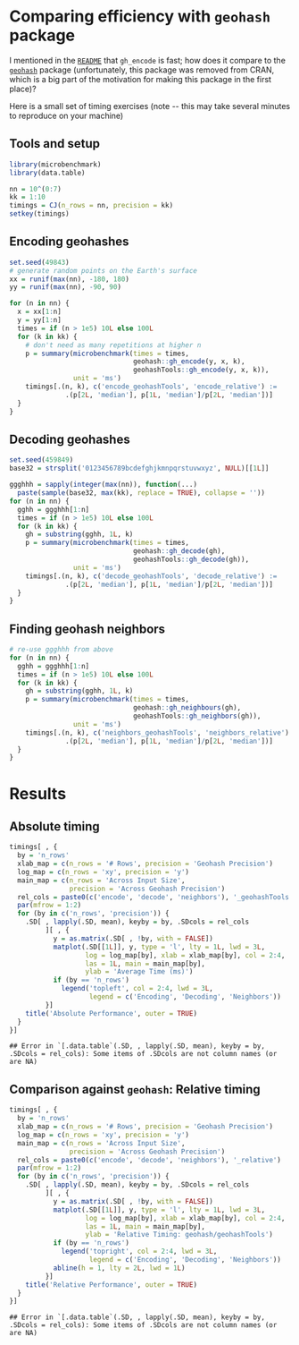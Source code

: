 
Comparing efficiency with `geohash` package
===========================================

I mentioned in the [`README`](README.md) that `gh_encode` is fast; how does it compare to the [`geohash`](https://github.com/Ironholds/geohash) package (unfortunately, this package was removed from CRAN, which is a big part of the motivation for making this package in the first place)?

Here is a small set of timing exercises (note -- this may take several minutes to reproduce on your machine)

Tools and setup
---------------

``` r
library(microbenchmark)
library(data.table)

nn = 10^(0:7)
kk = 1:10
timings = CJ(n_rows = nn, precision = kk)
setkey(timings)
```

Encoding geohashes
------------------

``` r
set.seed(49843)
# generate random points on the Earth's surface
xx = runif(max(nn), -180, 180)
yy = runif(max(nn), -90, 90)

for (n in nn) {
  x = xx[1:n]
  y = yy[1:n]
  times = if (n > 1e5) 10L else 100L
  for (k in kk) {
    # don't need as many repetitions at higher n
    p = summary(microbenchmark(times = times,
                               geohash::gh_encode(y, x, k),
                               geohashTools::gh_encode(y, x, k)), 
                unit = 'ms')
    timings[.(n, k), c('encode_geohashTools', 'encode_relative') :=
              .(p[2L, 'median'], p[1L, 'median']/p[2L, 'median'])]
  }
}
```

Decoding geohashes
------------------

``` r
set.seed(459849)
base32 = strsplit('0123456789bcdefghjkmnpqrstuvwxyz', NULL)[[1L]]

ggghhh = sapply(integer(max(nn)), function(...) 
  paste(sample(base32, max(kk), replace = TRUE), collapse = ''))
for (n in nn) {
  gghh = ggghhh[1:n]
  times = if (n > 1e5) 10L else 100L
  for (k in kk) {
    gh = substring(gghh, 1L, k)
    p = summary(microbenchmark(times = times,
                               geohash::gh_decode(gh),
                               geohashTools::gh_decode(gh)),
                unit = 'ms')
    timings[.(n, k), c('decode_geohashTools', 'decode_relative') :=
              .(p[2L, 'median'], p[1L, 'median']/p[2L, 'median'])]
  }
}
```

Finding geohash neighbors
-------------------------

``` r
# re-use ggghhh from above
for (n in nn) {
  gghh = ggghhh[1:n]
  times = if (n > 1e5) 10L else 100L
  for (k in kk) {
    gh = substring(gghh, 1L, k)
    p = summary(microbenchmark(times = times,
                               geohash::gh_neighbours(gh),
                               geohashTools::gh_neighbors(gh)),
                unit = 'ms')
    timings[.(n, k), c('neighbors_geohashTools', 'neighbors_relative') :=
              .(p[2L, 'median'], p[1L, 'median']/p[2L, 'median'])]
  }
}
```

Results
=======

Absolute timing
---------------

``` r
timings[ , {
  by = 'n_rows'
  xlab_map = c(n_rows = '# Rows', precision = 'Geohash Precision')
  log_map = c(n_rows = 'xy', precision = 'y')
  main_map = c(n_rows = 'Across Input Size',
               precision = 'Across Geohash Precision')
  rel_cols = paste0(c('encode', 'decode', 'neighbors'), '_geohashTools')
  par(mfrow = 1:2)
  for (by in c('n_rows', 'precision')) {
    .SD[ , lapply(.SD, mean), keyby = by, .SDcols = rel_cols
         ][ , {
           y = as.matrix(.SD[ , !by, with = FALSE])
           matplot(.SD[[1L]], y, type = 'l', lty = 1L, lwd = 3L, 
                   log = log_map[by], xlab = xlab_map[by], col = 2:4,
                   las = 1L, main = main_map[by],
                   ylab = 'Average Time (ms)')
           if (by == 'n_rows')
             legend('topleft', col = 2:4, lwd = 3L,
                    legend = c('Encoding', 'Decoding', 'Neighbors'))
         }]
    title('Absolute Performance', outer = TRUE)
  }
}]
```

    ## Error in `[.data.table`(.SD, , lapply(.SD, mean), keyby = by, .SDcols = rel_cols): Some items of .SDcols are not column names (or are NA)

Comparison against `geohash`: Relative timing
---------------------------------------------

``` r
timings[ , {
  by = 'n_rows'
  xlab_map = c(n_rows = '# Rows', precision = 'Geohash Precision')
  log_map = c(n_rows = 'xy', precision = 'y')
  main_map = c(n_rows = 'Across Input Size',
               precision = 'Across Geohash Precision')
  rel_cols = paste0(c('encode', 'decode', 'neighbors'), '_relative')
  par(mfrow = 1:2)
  for (by in c('n_rows', 'precision')) {
    .SD[ , lapply(.SD, mean), keyby = by, .SDcols = rel_cols
         ][ , {
           y = as.matrix(.SD[ , !by, with = FALSE])
           matplot(.SD[[1L]], y, type = 'l', lty = 1L, lwd = 3L, 
                   log = log_map[by], xlab = xlab_map[by], col = 2:4,
                   las = 1L, main = main_map[by],
                   ylab = 'Relative Timing: geohash/geohashTools')
           if (by == 'n_rows') 
             legend('topright', col = 2:4, lwd = 3L,
                    legend = c('Encoding', 'Decoding', 'Neighbors'))
           abline(h = 1, lty = 2L, lwd = 1L)
         }]
    title('Relative Performance', outer = TRUE)
  }
}]
```

    ## Error in `[.data.table`(.SD, , lapply(.SD, mean), keyby = by, .SDcols = rel_cols): Some items of .SDcols are not column names (or are NA)
